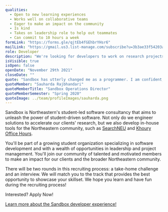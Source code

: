 ```yaml
---
qualities:
  - Open to new learning experiences
  - Works well on collaborative teams
  - Eager to make an impact on the community
  - Is kind
  - Takes on leadership role to help out teammates
  - Can commit to 10 hours a week
formLink: "https://forms.gle/qjtEb4fGEhbrYHsr6"
mailLink: "https://gmail.us3.list-manage.com/subscribe?u=3b3ae33f54203ab7a839ae529&id=c2570dd048"
role: Developer
description: "We're looking for developers to work on research projects with researchers and professors as well as community projects for the Northeastern student body. We have frontend, backend, and full stack developers who are passionate about contributing to the community. As Sandbox continues to grow, we’re building a diverse and skilled team of developers with a variety of experiences, interests, and backgrounds to make amazing software with us."
isVisible: true
isOpen: false
openDate: "November 29th 2021"
closeDate: ""
quote: "Sandbox has utterly changed me as a programmer. I am confident, cooperative, and efficient, and have learned more in my first semester here than I ever thought possible from a student organization. I've built things I couldn't have even understood eight months ago, and made lasting friendships along the way."
quoteMember: "Sauharda Rajbhandari"
quoteMemberTitle: "Sandbox Operations Director"
quoteMemberSemester: "Spring 2020"
quoteImage: ../team/profileImages/sauharda.png
---
```


Sandbox is Northeastern's student-led software consultancy that aims to unleash the power of student-driven software. Not only do we engineer solutions to accelerate our clients' research, but we also develop in-house tools for the Northeastern community, such as [SearchNEU](https://searchneu.com/NEU) and [Khoury Office Hours](https://info.khouryofficehours.com/).

You'll be part of a growing student organization specializing in software development and with a wealth of opportunities in leadership and project management. You'll join our community of talented and motivated members to make an impact for our clients and the broader Northeastern community.

There will be two rounds in this recruiting process: a take-home challenge and an interview. We will match you to the track that provides the best opportunity to showcase your skillset. We hope you learn and have fun during the recruiting process!

Interested? Apply Now!

[Learn more about the Sandbox developer experience!](https://medium.com/sandboxnu/the-unique-experience-at-sandbox-e141dffe9dd3?source=friends_link&sk=4c316444999abaed4ad59a88e86e0b1c)
